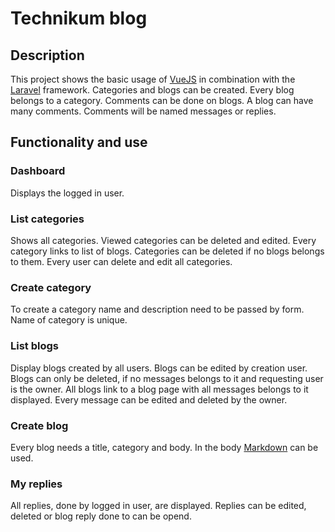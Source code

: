 # Technikum blog

## Description

This project shows the basic usage of [VueJS](https://vuejs.org) in combination with the [Laravel](https://www.laravel.com) framework.
Categories and blogs can be created. Every blog belongs to a category.
Comments can be done on blogs. A blog can have many comments.
Comments will be named messages or replies.

## Functionality and use

### Dashboard

Displays the logged in user.

### List categories

Shows all categories. Viewed categories can be deleted and edited. Every category links to list of blogs.
Categories can be deleted if no blogs belongs to them. Every user can delete and edit all categories.

### Create category

To create a category name and description need to be passed by form. Name of category is unique.

### List blogs

Display blogs created by all users. Blogs can be edited by creation user.
Blogs can only be deleted, if no messages belongs to it and requesting user is the owner. All blogs link to a blog page with all messages belongs to it displayed.
Every message can be edited and deleted by the owner.

### Create blog

Every blog needs a title, category and body.
In the body [Markdown](https://daringfireball.net/projects/markdown/syntax) can be used.

### My replies

All replies, done by logged in user, are displayed.
Replies can be edited, deleted or blog reply done to can be opend.
